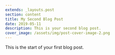 ```yaml
---
extends: _layouts.post
section: content
title: My Second Blog Post
date: 2019-05-11
description: This is your second blog post.
cover_image: /assets/img/post-cover-image-2.png
---
```


This is the start of your first blog post.
